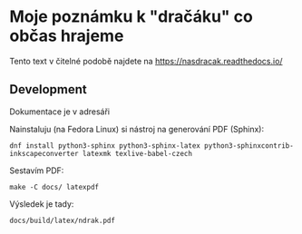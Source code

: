 Moje poznámku k "dračáku" co občas hrajeme
==========================================

Tento text v čitelné podobě najdete na https://nasdracak.readthedocs.io/

Development
-----------

Dokumentace je v adresáři 

Nainstaluju (na Fedora Linux) si nástroj na generování PDF (Sphinx):

    dnf install python3-sphinx python3-sphinx-latex python3-sphinxcontrib-inkscapeconverter latexmk texlive-babel-czech

Sestavím PDF:

    make -C docs/ latexpdf

Výsledek je tady:

    docs/build/latex/ndrak.pdf
